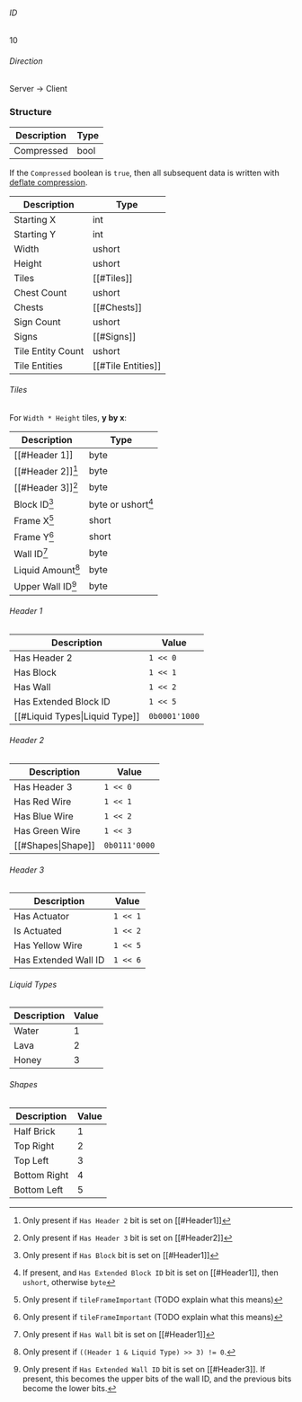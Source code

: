 ###### ID
10

###### Direction
Server -> Client

### Structure
| Description | Type |
|-------------|------|
| Compressed  | bool |

If the `Compressed` boolean is `true`, then all subsequent data is written with [deflate compression](https://wikipedia.org/wiki/Deflate).

| Description | Type |
|-------------|------|
| Starting X        | int |
| Starting Y        | int |
| Width             | ushort |
| Height            | ushort |
| Tiles             | [[#Tiles]]
| Chest Count       | ushort |
| Chests            | [[#Chests]]
| Sign Count        | ushort |
| Signs             | [[#Signs]]
| Tile Entity Count | ushort |
| Tile Entities     | [[#Tile Entities]]

###### Tiles
For `Width * Height` tiles, **y by x**:

| Description | Type |
|-------------|------|
| [[#Header 1]]    | byte |
| [[#Header 2]][^1] | byte |
| [[#Header 3]][^2] | byte |
| Block ID[^3]                | byte or ushort[^4] |
| Frame X[^5]                 | short |
| Frame Y[^5]                 | short |
| Wall ID[^6]                 | byte |
| Liquid Amount[^7]           | byte |
| Upper Wall ID[^8]           | byte |

[^1]: Only present if `Has Header 2` bit is set on [[#Header1]]
[^2]: Only present if `Has Header 3` bit is set on [[#Header2]]
[^3]: Only present if `Has Block` bit is set on [[#Header1]]
[^4]: If present, and `Has Extended Block ID` bit is set on [[#Header1]], then `ushort`, otherwise `byte`
[^5]: Only present if `tileFrameImportant` (TODO explain what this means)
[^6]: Only present if `Has Wall` bit is set on [[#Header1]]
[^7]: Only present if `((Header 1 & Liquid Type) >> 3) != 0`.
[^8]: Only present if `Has Extended Wall ID` bit is set on [[#Header3]]. If present, this becomes the upper bits of the wall ID, and the previous bits become the lower bits.

###### Header 1
| Description | Value |
|-------------|-------|
| Has Header 2                   | `1 << 0` |
| Has Block                      | `1 << 1` |
| Has Wall                       | `1 << 2` |
| Has Extended Block ID          | `1 << 5` |
| [[#Liquid Types\|Liquid Type]] | `0b0001'1000` |

###### Header 2
| Description | Value |
|-------------|-------|
| Has Header 3       | `1 << 0` |
| Has Red Wire       | `1 << 1` |
| Has Blue Wire      | `1 << 2` |
| Has Green Wire     | `1 << 3` |
| [[#Shapes\|Shape]] | `0b0111'0000` |

###### Header 3
| Description | Value |
|-------------|-------|
| Has Actuator         | `1 << 1` |
| Is Actuated          | `1 << 2` |
| Has Yellow Wire      | `1 << 5` |
| Has Extended Wall ID | `1 << 6` |

###### Liquid Types
| Description | Value |
|-------------|-------|
| Water | 1 |
| Lava  | 2 |
| Honey | 3 |

###### Shapes
| Description | Value |
|-------------|-------|
| Half Brick   | 1 |
| Top Right    | 2 |
| Top Left     | 3 |
| Bottom Right | 4 |
| Bottom Left  | 5 |